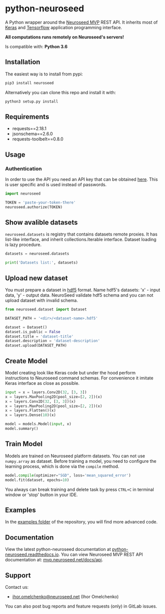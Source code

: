 # python-neuroseed

A Python wrapper around the [Neuroseed MVP](http://mvp.neuroseed.net) REST API. It inherits most of [Keras](https://github.com/keras-team/keras) and [Tensorflow](https://github.com/tensorflow/tensorflow) application programming interface.

**All computations runs remotely on Neuroseed's servers!**

Is compatible with: **Python 3.6**

## Installation

The easiest way is to install from pypi:

```bash
pip3 install neuroseed
```

Alternatively you can clone this repo and install it with:

```bash
python3 setup.py install
```

## Requirements

* requests==2.18.1
* jsonschema==2.6.0
* requests-toolbelt==0.8.0

## Usage

### Authentication

In order to use the API you need an API key that can be obtained [here](https://mvp.neuroseed.net). This is user specific and is used instead of passwords.

```python
import neuroseed

TOKEN = 'paste-your-token-there'
neuroseed.authorize(TOKEN)
```

## Show avalible datasets

`neuroseed.datasets` is registry that contains datasets remote proxies. It has list-like interface, and inherit collections.Iterable interface. Dataset loading is lazy procedure.

```python
datasets = neuroseed.datasets

print('Datasets list:', datasets)
```

## Upload new dataset

You must prepare a dataset in [hdf5](https://en.wikipedia.org/wiki/Hierarchical_Data_Format) format. Name hdf5's datasets: 'x' - input data, 'y' - output data. NeuroSeed validate hdf5 schema and you can not upload dataset with invalid schema.

```python
from neuroseed.dataset import Dataset

DATASET_PATH = '<dir>/<dataset-name>.hdf5'

dataset = Dataset()
dataset.is_public = False
dataset.title = 'dataset-title'
dataset.description = 'dataset-description'
dataset.upload(DATASET_PATH)
```

## Create Model

Model creating look like Keras code but under the hood perform instructions to Neuroseed command schemas. For convenience it imitate Keras interface as close as possible.

```python
input = x = layers.Conv2D(32, [3, 3])
x = layers.MaxPooling2D(pool_size=[2, 2])(x)
x = layers.Conv2D(32, [3, 3])(x)
x = layers.MaxPooling2D(pool_size=[2, 2])(x)
x = layers.Flatten()(x)
x = layers.Dense(10)(x)

model = models.Model(input, x)
model.summary()
```

## Train Model

Models are trained on Neuroseed platform datasets. You can not use `numpy.array` as dataset. Before training a model, you need to configure the learning process, which is done via the `compile` method.

```python
model.compile(optimizer="SGD", loss='mean_squared_error')
model.fit(dataset, epochs=10)
```

You always can break training and delete task by press `CTRL+C` in terminal window or 'stop' button in your IDE.

## Examples

In the [examples folder](/examples) of the repository, you will find more advanced code.

## Documentation

View the latest python-neuroseed documentation at [python-neuroseed.readthedocs.io](https://python-neuroseed.readthedocs.io). You can view Neuroseed MVP REST API documentation at: [mvp.neuroseed.net/docs/api](https://api.neuroseed.net/docs/api).

## Support

Contact us:

* ihor.omelchenko@neuroseed.net  (Ihor Omelchenko)

You can also post bug reports and feature requests (only) in GitLab issues.